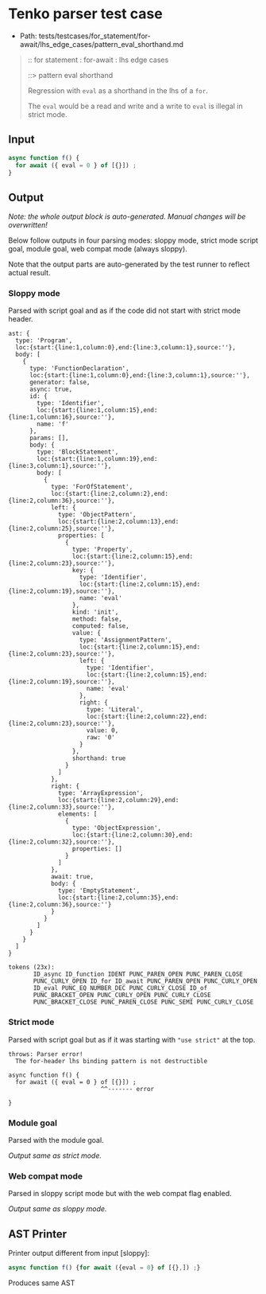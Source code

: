 # Tenko parser test case

- Path: tests/testcases/for_statement/for-await/lhs_edge_cases/pattern_eval_shorthand.md

> :: for statement : for-await : lhs edge cases
>
> ::> pattern eval shorthand
>
> Regression with `eval` as a shorthand in the lhs of a `for`.
>
> The `eval` would be a read and write and a write to `eval` is illegal in strict mode.

## Input

`````js
async function f() {
  for await ({ eval = 0 } of [{}]) ;
}
`````

## Output

_Note: the whole output block is auto-generated. Manual changes will be overwritten!_

Below follow outputs in four parsing modes: sloppy mode, strict mode script goal, module goal, web compat mode (always sloppy).

Note that the output parts are auto-generated by the test runner to reflect actual result.

### Sloppy mode

Parsed with script goal and as if the code did not start with strict mode header.

`````
ast: {
  type: 'Program',
  loc:{start:{line:1,column:0},end:{line:3,column:1},source:''},
  body: [
    {
      type: 'FunctionDeclaration',
      loc:{start:{line:1,column:0},end:{line:3,column:1},source:''},
      generator: false,
      async: true,
      id: {
        type: 'Identifier',
        loc:{start:{line:1,column:15},end:{line:1,column:16},source:''},
        name: 'f'
      },
      params: [],
      body: {
        type: 'BlockStatement',
        loc:{start:{line:1,column:19},end:{line:3,column:1},source:''},
        body: [
          {
            type: 'ForOfStatement',
            loc:{start:{line:2,column:2},end:{line:2,column:36},source:''},
            left: {
              type: 'ObjectPattern',
              loc:{start:{line:2,column:13},end:{line:2,column:25},source:''},
              properties: [
                {
                  type: 'Property',
                  loc:{start:{line:2,column:15},end:{line:2,column:23},source:''},
                  key: {
                    type: 'Identifier',
                    loc:{start:{line:2,column:15},end:{line:2,column:19},source:''},
                    name: 'eval'
                  },
                  kind: 'init',
                  method: false,
                  computed: false,
                  value: {
                    type: 'AssignmentPattern',
                    loc:{start:{line:2,column:15},end:{line:2,column:23},source:''},
                    left: {
                      type: 'Identifier',
                      loc:{start:{line:2,column:15},end:{line:2,column:19},source:''},
                      name: 'eval'
                    },
                    right: {
                      type: 'Literal',
                      loc:{start:{line:2,column:22},end:{line:2,column:23},source:''},
                      value: 0,
                      raw: '0'
                    }
                  },
                  shorthand: true
                }
              ]
            },
            right: {
              type: 'ArrayExpression',
              loc:{start:{line:2,column:29},end:{line:2,column:33},source:''},
              elements: [
                {
                  type: 'ObjectExpression',
                  loc:{start:{line:2,column:30},end:{line:2,column:32},source:''},
                  properties: []
                }
              ]
            },
            await: true,
            body: {
              type: 'EmptyStatement',
              loc:{start:{line:2,column:35},end:{line:2,column:36},source:''}
            }
          }
        ]
      }
    }
  ]
}

tokens (23x):
       ID_async ID_function IDENT PUNC_PAREN_OPEN PUNC_PAREN_CLOSE
       PUNC_CURLY_OPEN ID_for ID_await PUNC_PAREN_OPEN PUNC_CURLY_OPEN
       ID_eval PUNC_EQ NUMBER_DEC PUNC_CURLY_CLOSE ID_of
       PUNC_BRACKET_OPEN PUNC_CURLY_OPEN PUNC_CURLY_CLOSE
       PUNC_BRACKET_CLOSE PUNC_PAREN_CLOSE PUNC_SEMI PUNC_CURLY_CLOSE
`````

### Strict mode

Parsed with script goal but as if it was starting with `"use strict"` at the top.

`````
throws: Parser error!
  The for-header lhs binding pattern is not destructible

async function f() {
  for await ({ eval = 0 } of [{}]) ;
                          ^^------- error

}
`````


### Module goal

Parsed with the module goal.

_Output same as strict mode._

### Web compat mode

Parsed in sloppy script mode but with the web compat flag enabled.

_Output same as sloppy mode._

## AST Printer

Printer output different from input [sloppy]:

````js
async function f() {for await ({eval = 0} of [{},]) ;}
````

Produces same AST
